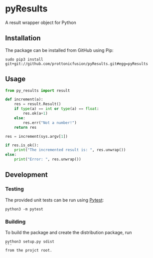 # pyResults
A result wrapper object for Python

## Installation
The package can be installed from GitHub using Pip:
```
sudo pip3 install git+git://github.com/prottonicfusion/pyResults.git#egg=pyResults
```

## Usage
```python
from py_results import result

def increment(a):
    res = result.Result()
    if type(a) == int or type(a) == float:
        res.ok(a+1)
    else:
        res.err("Not a number!")
    return res

res = increment(sys.argv[1])

if res.is_ok():
    print("The incremented result is: ", res.unwrap())
else:
    print("Error: ", res.unwrap())
```

## Development

### Testing
The provided unit tests can be run using [Pytest](https://docs.pytest.org):
```
python3 -m pytest 
```

### Building
To build the package and create the distribution package, run
```
python3 setup.py sdist
``¨
from the projct root.